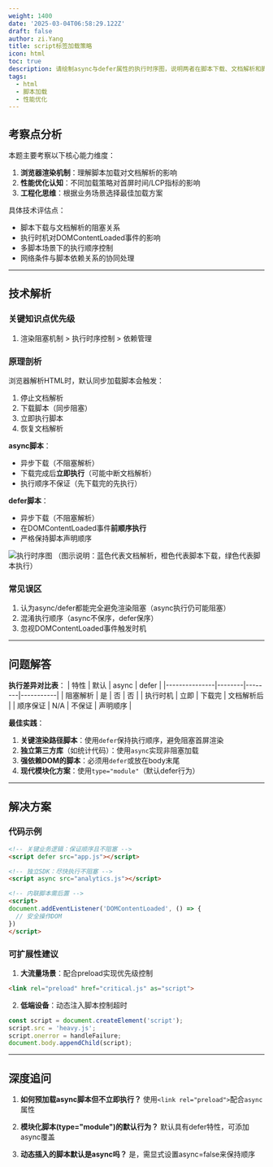 ```yaml
---
weight: 1400
date: '2025-03-04T06:58:29.122Z'
draft: false
author: zi.Yang
title: script标签加载策略
icon: html
toc: true
description: 请绘制async与defer属性的执行时序图，说明两者在脚本下载、文档解析和脚本执行阶段的差异，并给出不同场景下的最佳实践建议。
tags:
  - html
  - 脚本加载
  - 性能优化
---
```


## 考察点分析

本题主要考察以下核心能力维度：
1. **浏览器渲染机制**：理解脚本加载对文档解析的影响
2. **性能优化认知**：不同加载策略对首屏时间/LCP指标的影响
3. **工程化思维**：根据业务场景选择最佳加载方案

具体技术评估点：
- 脚本下载与文档解析的阻塞关系
- 执行时机对DOMContentLoaded事件的影响
- 多脚本场景下的执行顺序控制
- 网络条件与脚本依赖关系的协同处理

---

## 技术解析

### 关键知识点优先级
1. 渲染阻塞机制 > 执行时序控制 > 依赖管理

### 原理剖析
浏览器解析HTML时，默认同步加载脚本会触发：
1. 停止文档解析
2. 下载脚本（同步阻塞）
3. 立即执行脚本
4. 恢复文档解析

**async脚本**：
- 异步下载（不阻塞解析）
- 下载完成后**立即执行**（可能中断文档解析）
- 执行顺序不保证（先下载完的先执行）

**defer脚本**：
- 异步下载（不阻塞解析）
- 在DOMContentLoaded事件**前顺序执行**
- 严格保持脚本声明顺序

![执行时序图](https://i.imgur.com/9CU7D9a.png)
（图示说明：蓝色代表文档解析，橙色代表脚本下载，绿色代表脚本执行）

### 常见误区
1. 认为async/defer都能完全避免渲染阻塞（async执行仍可能阻塞）
2. 混淆执行顺序（async不保序，defer保序）
3. 忽视DOMContentLoaded事件触发时机

---

## 问题解答

**执行差异对比表**：
| 特性        | 默认   | async  | defer     |
|---------------|--------|--------|-----------|
| 阻塞解析       | 是     | 否     | 否        |
| 执行时机       | 立即   | 下载完 | 文档解析后 |
| 顺序保证       | N/A    | 不保证 | 声明顺序  |

**最佳实践**：
1. **关键渲染路径脚本**：使用`defer`保持执行顺序，避免阻塞首屏渲染
2. **独立第三方库**（如统计代码）：使用`async`实现非阻塞加载
3. **强依赖DOM的脚本**：必须用`defer`或放在body末尾
4. **现代模块化方案**：使用`type="module"`（默认defer行为）

---

## 解决方案

### 代码示例
```html
<!-- 关键业务逻辑：保证顺序且不阻塞 -->
<script defer src="app.js"></script>

<!-- 独立SDK：尽快执行不阻塞 -->
<script async src="analytics.js"></script>

<!-- 内联脚本需后置 -->
<script>
document.addEventListener('DOMContentLoaded', () => {
  // 安全操作DOM
})
</script>
```

### 可扩展性建议
1. **大流量场景**：配合preload实现优先级控制
```html
<link rel="preload" href="critical.js" as="script">
```
2. **低端设备**：动态注入脚本控制超时
```javascript
const script = document.createElement('script');
script.src = 'heavy.js';
script.onerror = handleFailure;
document.body.appendChild(script);
```

---

## 深度追问

1. **如何预加载async脚本但不立即执行？**
   使用`<link rel="preload">`配合`async`属性

2. **模块化脚本(type="module")的默认行为？**
   默认具有defer特性，可添加async覆盖

3. **动态插入的脚本默认是async吗？**
   是，需显式设置async=false来保持顺序